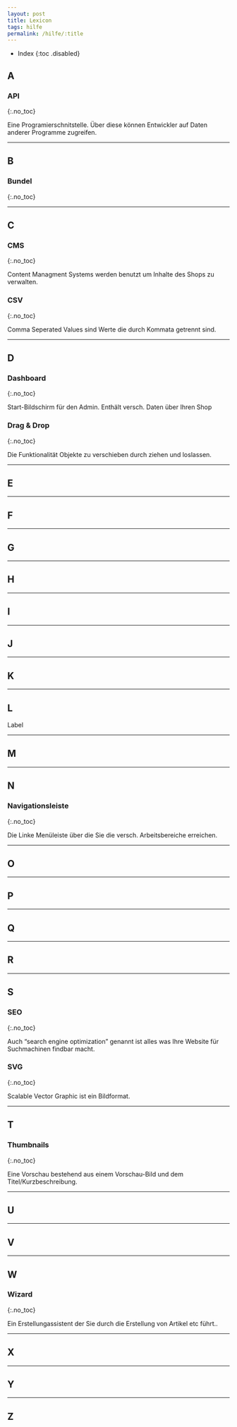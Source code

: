 ```yaml
---
layout: post
title: Lexicon
tags: hilfe
permalink: /hilfe/:title
---
```



+ Index
{:toc .disabled}

## A

### API
{:.no_toc}

Eine Programierschnitstelle. Über diese können Entwickler auf Daten anderer Programme zugreifen.

---

## B

### Bundel
{:.no_toc}


---

## C

### CMS
{:.no_toc}

Content Managment Systems werden benutzt um Inhalte des Shops zu verwalten.

### CSV
{:.no_toc}

Comma Seperated Values sind Werte die durch Kommata getrennt sind.

---

## D

### Dashboard
{:.no_toc}

Start-Bildschirm für den Admin. Enthält versch. Daten über Ihren Shop

### Drag & Drop
{:.no_toc}

Die Funktionalität Objekte zu verschieben durch ziehen und loslassen.

---

## E

---

## F

---

## G

---

## H

---

## I

---

## J

---

## K

---

## L

Label

---

## M

---

## N

### Navigationsleiste
{:.no_toc}

Die Linke Menüleiste über die Sie die versch. Arbeitsbereiche erreichen.

---

## O

---

## P

---

## Q

---

## R

---

## S

### SEO
{:.no_toc}

Auch “search engine optimization” genannt ist alles was Ihre Website für Suchmachinen findbar macht.

### SVG
{:.no_toc}

Scalable Vector Graphic ist ein Bildformat.



---

## T

### Thumbnails
{:.no_toc}

Eine Vorschau bestehend aus einem Vorschau-Bild und dem Titel/Kurzbeschreibung.

---

## U

---

## V

---

## W

### Wizard
{:.no_toc}

Ein Erstellungassistent der Sie durch die Erstellung von Artikel etc führt..

---

## X

---

## Y

---

## Z
